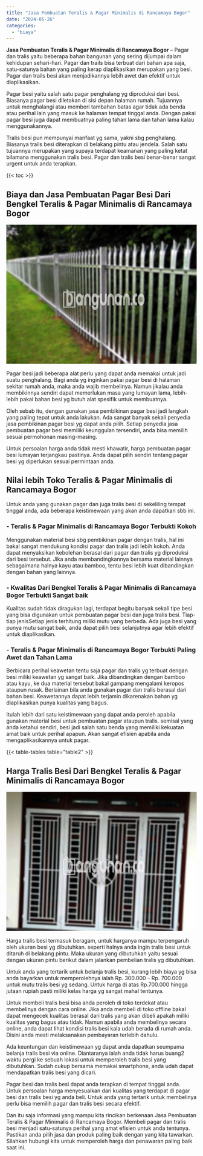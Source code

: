 ```yaml
---
title: "Jasa Pembuatan Teralis & Pagar Minimalis di Rancamaya Bogor"
date: "2024-05-26"
categories: 
  - "biaya"
---
```


**Jasa Pembuatan Teralis & Pagar Minimalis di Rancamaya Bogor** – Pagar dan tralis yaitu beberapa bahan bangunan yang sering dijumpai dalam kehidupan sehari-hari. Pagar dan trails bisa terbuat dari bahan apa saja, satu-satunya bahan yang paling kerap diaplikasikan merupakan yang besi. Pagar dan trails besi akan menjadikannya lebih awet dan efektif untuk diaplikasikan.

Pagar besi yaitu salah satu pagar penghalang yg diproduksi dari besi. Biasanya pagar besi diletakan di sisi depan halaman rumah. Tujuannya untuk menghalangi atau memberi tambahan batas agar tidak ada benda atau perihal lain yang masuk ke halaman tempat tinggal anda. Dengan pakai pagar besi juga dapat membuatnya paling tahan lama dan tahan lama kalau menggunakannya.

Tralis besi pun mempunyai manfaat yg sama, yakni sbg penghalang. Biasanya trails besi diterapkan di belakang pintu atau jendela. Salah satu tujuannya merupakan yang supaya terdapat keamanan yang paling ketat bilamana menggunakan tralis besi. Pagar dan tralis besi benar-benar sangat urgent untuk anda terapkan.

{{< toc >}}

## Biaya dan Jasa Pembuatan Pagar Besi Dari Bengkel Teralis & Pagar Minimalis di Rancamaya Bogor

![Jasa Pembuatan Teralis & Pagar Minimalis di Rancamaya Bogor](/images/pagar-minimalis-murah-34.png)

Pagar besi jadi beberapa alat perlu yang dapat anda memakai untuk jadi suatu penghalang. Bagi anda yg inginkan pakai pagar besi di halaman sekitar rumah anda, maka anda wajib membelinya. Namun jikalau anda membikinnya sendiri dapat memerlukan masa yang lumayan lama, lebih-lebih pakai bahan besi yg butuh alat spesifik untuk membuatnya.

Oleh sebab itu, dengan gunakan jasa pembikinan pagar besi jadi langkah yang paling tepat untuk anda lakukan. Ada sangat banyak sekali penyedia jasa pembikinan pagar besi yg dapat anda pilih. Setiap penyedia jasa pembuatan pagar besi memiliki keunggulan tersendiri, anda bisa memilih sesuai permohonan masing-masing.

Untuk persoalan harga anda tidak mesti khawatir, harga pembuatan pagar besi lumayan terjangkau pastinya. Anda dapat pilih sendiri tentang pagar besi yg diperlukan sesuai permintaan anda.

## Nilai lebih Toko Teralis & Pagar Minimalis di Rancamaya Bogor

Untuk anda yang gunakan pagar dan juga tralis besi di sekeliling tempat tinggal anda, ada beberapa keistimewaan yang akan anda dapatkan sbb ini.

### \- Teralis & Pagar Minimalis di Rancamaya Bogor Terbukti Kokoh

Menggunakan material besi sbg pembikinan pagar dengan tralis, hal ini bakal sangat mendukung kondisi pagar dan tralis jadi lebih kokoh. Anda dapat menyaksikan kebolehan berasal dari pagar dan tralis yg diproduksi dari besi tersebut. Jika anda membandingkannya bersama material lainnya sebagaimana halnya kayu atau bamboo, tentu besi lebih kuat dibandingkan dengan bahan yang lainnya.

### \- Kwalitas Dari Bengkel Teralis & Pagar Minimalis di Rancamaya Bogor Terbukti Sangat baik

Kualitas sudah tidak diragukan lagi, terdapat begitu banyak sekali tipe besi yang bisa digunakan untuk pembuatan pagar besi dan juga tralis besi. Tiap-tiap jenisSetiap jenis terhitung miliki mutu yang berbeda. Ada juga besi yang punya mutu sangat baik, anda dapat pilih besi selanjutnya agar lebih efektif untuk diaplikasikan.

### \- Teralis & Pagar Minimalis di Rancamaya Bogor Terbukti Paling Awet dan Tahan Lama

Berbicara perihal keawetan tentu saja pagar dan tralis yg terbuat dengan besi miliki keawetan yg sangat baik. Jika dibandingkan dengan bamboo atau kayu, ke dua material tersebut bakal gampang mengalami keropos ataupun rusak. Berlainan bila anda gunakan pagar dan tralis berasal dari bahan besi. Keawetannya dapat lebih terjamin dikarenakan bahan yg diaplikasikan punya kualitas yang bagus.

Itulah lebih dari satu keistimewaan yang dapat anda peroleh apabila gunakan material besi untuk pembuatan pagar ataupun tralis. semisal yang anda ketahui sendiri, besi jadi salah satu benda yang memiliki kekuatan amat baik untuk perihal apapun. Akan sangat efisien apabila anda mengaplikasikannya untuk pagar.

{{< table-tables table="table2" >}}

## Harga Tralis Besi Dari Bengkel Teralis & Pagar Minimalis di Rancamaya Bogor

![Jasa Pembuatan Teralis & Pagar Minimalis di Rancamaya Bogor](/images/teralis-minimalis-murah-17.png)

Harga tralis besi termasuk beragam, untuk harganya mampu terpengaruh oleh ukuran besi yg dibutuhkan. seperti halnya anda ingin tralis besi untuk ditaruh di belakang pintu. Maka ukuran yang dibutuhkan yaitu sesuai dengan ukuran pintu berikut dalam jalankan pembelian tralis yg dibutuhkan.

Untuk anda yang tertarik untuk belanja tralis besi, kurang lebih biaya yg bisa anda bayarkan untuk memperolehnya ialah Rp. 300.000 – Rp. 700.000 untuk mutu tralis besi yg sedang. Untuk harga di atas Rp.700.000 hingga jutaan rupiah pasti miliki kelas harga yg sangat mahal tentunya.

Untuk membeli tralis besi bisa anda peroleh di toko terdekat atau membelinya dengan cara online. Jika anda membeli di toko offline bakal dapat mengecek kualitas berasal dari tralis yang akan dibeli apakah miliki kualitas yang bagus atau tidak. Namun apabila anda membelinya secara online, anda dapat lihat kondisi tralis besi kala udah berada di rumah anda. Disini anda mesti melaksanakan pembayaran terlebih dahulu.

Ada keuntungan dan keistimewaan yg dapat anda dapatkan seumpama belanja tralis besi via online. Diantaranya ialah anda tidak harus buang2 waktu pergi ke sebuah lokasi untuk memperoleh tralis besi yang dibutuhkan. Sudah cukup bersama memakai smartphone, anda udah dapat mendapatkan tralis besi yang dicari.

Pagar besi dan tralis besi dapat anda terapkan di tempat tinggal anda. Untuk persoalan harga menyesuaikan dari kualitas yang terdapat di pagar besi dan tralis besi yg anda beli. Untuk anda yang tertarik untuk membelinya perlu bisa memilih pagar dan tralis besi secara efektif.

Dan itu saja informasi yang mampu kita rincikan berkenaan Jasa Pembuatan Teralis & Pagar Minimalis di Rancamaya Bogor. Membeli pagar dan tralis besi menjadi satu-satunya perihal yang amat efisien untuk anda tentunya. Pastikan anda pilih jasa dan produk paling baik dengan yang kita tawarkan. Silahkan hubungi kita untuk memperoleh harga dan penawaran paling baik saat ini.

